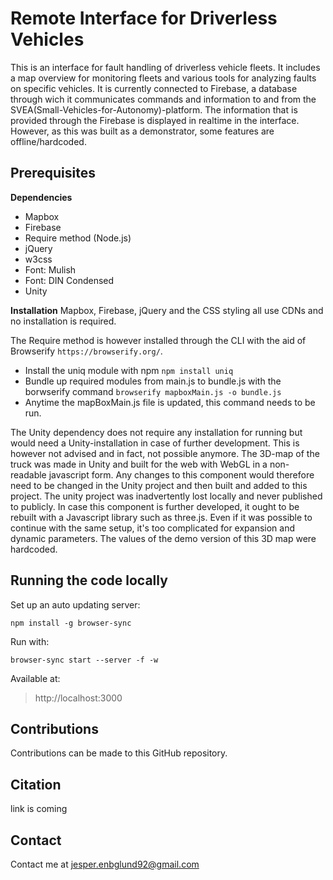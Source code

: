 # Remote Interface for Driverless Vehicles

This is an interface for fault handling of driverless vehicle fleets. It includes a map overview for monitoring fleets and various tools for analyzing faults on specific vehicles. It is currently connected to Firebase, a database through wich it communicates commands and information to and from the SVEA(Small-Vehicles-for-Autonomy)-platform. The information that is provided through the Firebase is displayed in realtime in the interface. However, as this was built as a demonstrator, some features are offline/hardcoded.

## Prerequisites

**Dependencies**
 - Mapbox
 - Firebase
 - Require method (Node.js)
 - jQuery
 - w3css
 - Font: Mulish
 - Font: DIN Condensed
 - Unity

**Installation**
Mapbox, Firebase, jQuery and the CSS styling all use CDNs and no installation is required.

The Require method is however installed through the CLI with the aid of Browserify `https://browserify.org/`.
- Install the uniq module with npm `npm install uniq`
- Bundle up required modules from main.js to bundle.js with the borwserify command `browserify mapboxMain.js -o bundle.js`
- Anytime the mapBoxMain.js file is updated, this command needs to be run.

The Unity dependency does not require any installation for running but would need a Unity-installation in case of further development. This is however not advised and in fact, not possible anymore.
The 3D-map of the truck was made in Unity and built for the web with WebGL in a non-readable javascript form. Any changes to this component would therefore need to be changed in the Unity project and then built and added to this project. The unity project was inadvertently lost locally and never published to publicly. In case this component is further developed, it ought to be rebuilt with a Javascript library such as three.js. Even if it was possible to continue with the same setup, it's too complicated for expansion and dynamic parameters. The values of the demo version of this 3D map were hardcoded.

## Running the code locally

Set up an auto updating server:

`npm install -g browser-sync`

Run with:

`browser-sync start --server -f -w`

Available at:

> http://localhost:3000

## Contributions
Contributions can be made to this GitHub repository.

## Citation
link is coming

## Contact
Contact me at jesper.enbglund92@gmail.com

